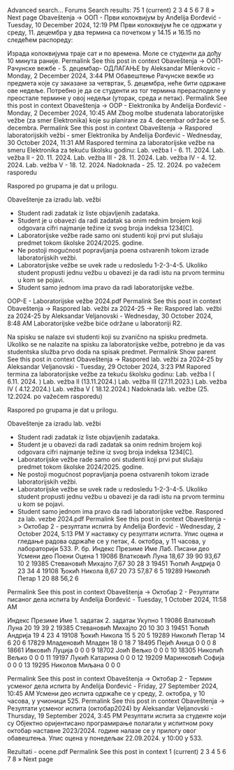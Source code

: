 Advanced search...
Forums
Search results: 75
1
(current)
2
3
4
5
6
7
8
»
Next page
Obaveštenja -> OOП - Први колоквијум
by Anđelija Đorđević - Tuesday, 10 December 2024, 12:19 PM
Први колоквијум ће се одржати у среду, 11. децембра у два термина са почетком у 14.15 и 16.15 по следећем распореду:

Израда колоквијума траје сат и по времена. 
Моле се студенти да дођу 10 минута раније.
Permalink
See this post in context
Obaveštenja -> ООП- Рачунске вежбе - 5. децембар- ОДЛАГАЊЕ
by Aleksandar Milenkovic - Monday, 2 December 2024, 3:44 PM
Обавештење
Рачунске вежбе из предмета које су заказане за четвртак, 5. децембра, неће бити одржане ове недеље.
Потребно је да се студенти из тог термина прерасподеле у преостале термине у овој недељи (уторак, среда и петак).
Permalink
See this post in context
Obaveštenja -> OOP - Elektronika
by Anđelija Đorđević - Monday, 2 December 2024, 10:45 AM
Zbog molbe studenata laboratorijske vežbe (za smer Elektronika) koje su planirane za 4. decembar održaće se 5. decembra.
Permalink
See this post in context
Obaveštenja -> Raspored laboratorijskih vežbi - smer Elektronika
by Anđelija Đorđević - Wednesday, 30 October 2024, 11:31 AM
Raspored termina za laboratorijske vežbe na smeru Elektronika za tekuću školsku godinu:
Lab. vežba I - 6. 11. 2024.
Lab. vežba II - 20. 11. 2024.
Lab. vežba III - 28. 11. 2024.
Lab. vežba IV - 4. 12. 2024.
Lab. vežba V - 18. 12. 2024.
Nadoknada - 25. 12. 2024. po važećem rasporedu

Raspored po grupama je dat u prilogu.

Obaveštenje za izradu lab. vežbi

- Student radi zadatak iz liste objavljenih zadataka.
- Student je u obavezi da radi zadatak sa onim rednim brojem koji odgovara cifri najmanje težine iz svog broja indeksa 1234[C].
 - Laboratorijske vežbe rade samo oni studenti koji prvi put slušaju predmet tokom školske 2024/2025. godine.
- Ne postoji mogućnost popravljanja poena ostvarenih tokom izrade laboratorijskih vežbi.
- Laboratorijske vežbe se uvek rade u redosledu 1-2-3-4-5. Ukoliko student propusti jednu vežbu u obavezi je da radi istu na prvom terminu u kom se pojavi.
- Student samo jednom ima pravo da radi laboratorijske vežbe.

OOP-E - Laboratorijske vežbe 2024.pdf
Permalink
See this post in context
Obaveštenja -> Raspored lab. vežbi za 2024-25 -> Re: Raspored lab. vežbi za 2024-25
by Aleksandar Veljanovski - Wednesday, 30 October 2024, 8:48 AM
Laboratorijske vežbe biće održane u laboratoriji R2.

Na spisku se nalaze svi studenti koji su zvanično na spisku predmeta.
Ukoliko se ne nalazite na spisku za laboratorijske vežbe, potrebno je da vas studentska služba prvo doda na spisak predmet.
  Permalink
Show parent
See this post in context
Obaveštenja -> Raspored lab. vežbi za 2024-25
by Aleksandar Veljanovski - Tuesday, 29 October 2024, 3:23 PM
Rapored termina za laboratorijske vežbe za tekuću školsku godinu:
Lab. vežba I ( 6.11. 2024. )
Lab. vežba II (13.11.2024.)
Lab. vežba III (27.11.2023.)
Lab. vežba IV ( 4.12.2024.)
Lab. vežba V ( 18.12.2024.)
Nadoknada lab. vežbe (25. 12.2024. po važećem rasporedu)

Raspored po grupama je dat u prilogu.

Obaveštenje za izradu lab. vežbi

- Student radi zadatak iz liste objavljenih zadataka.
- Student je u obavezi da radi zadatak sa onim rednim brojem koji odgovara cifri najmanje težine iz svog broja indeksa 1234[C].
 - Laboratorijske vežbe rade samo oni studenti koji prvi put slušaju predmet tokom školske 2024/2025. godine.
- Ne postoji mogućnost popravljanja poena ostvarenih tokom izrade laboratorijskih vežbi.
- Laboratorijske vežbe se uvek rade u redosledu 1-2-3-4-5. Ukoliko student propusti jednu vežbu u obavezi je da radi istu na prvom terminu u kom se pojavi.
- Student samo jednom ima pravo da radi laboratorijske vežbe.
Raspored za lab. vezbe 2024.pdf
Permalink
See this post in context
Obaveštenja -> Октобар 2 - резултати испита
by Anđelija Đorđević - Wednesday, 2 October 2024, 5:13 PM
У наставку су резултати испита.
Упис оцена и гледање радова одржаће се у петак, 4. октобра, у 11 часова, у лабораторији 533.
Р. бр. Индекс Презиме Име Лаб. Писани део Усмени део Поени Оцена
1 19086 Влатковић Луна 18,67 39 90 93,67 10
2 19385 Стевановић Михајло 7,67 30 28
3 19451 Ћопић Андрија 0 23 34
4 19108 Ђокић Никола 8,67 20 73 57,87 6
5 19289 Николић Петар 1 20 88 56,2 6

Permalink
See this post in context
Obaveštenja -> Октобар 2 - Резултати писаног дела испита
by Anđelija Đorđević - Tuesday, 1 October 2024, 11:58 AM

Индекс Презиме Име 1. задатак 2. задатак Укупно
1 19086 Влатковић Луна 20 19 39
2 19385 Стевановић Михајло 20 10 30
3 19451 Ћопић Андрија 19 4 23
4 19108 Ђокић Никола 15 5 20
5 19289 Николић Петар 14 6 20
6 17829 Младеновић Младен 18 0 18
7 18495 Пејић Аница 0 0 0
8 18661 Ивковић Луција 0 0 0
9 18702 Јоић Вељко 0 0 0
10 18305 Николић Вељко 0 0 0
11 19197 Лукић Катарина 0 0 0
12 19209 Маринковић Софија 0 0 0
13 19295 Николов Миљана 0 0 0

Permalink
See this post in context
Obaveštenja -> Октобар 2 - Термин усменог дела испита
by Anđelija Đorđević - Friday, 27 September 2024, 10:45 AM
Усмени део испита одржаће се у среду, 2. октобра, у 10 часова, у учионици 525.
Permalink
See this post in context
Obaveštenja -> Резултати усменог испита (октобар2024)
by Aleksandar Veljanovski - Thursday, 19 September 2024, 3:45 PM
Резултати испита за студенте који су Објектно оријентисано програмирање полагали у испитном року октобар наставне 2023/2024. године налазе се у прилогу овог обавештења.
Упис оцена у понедељак 22.09.2024. у 10:00 у 533.

Rezultati - ocene.pdf
Permalink
See this post in context
1
(current)
2
3
4
5
6
7
8
»
Next page